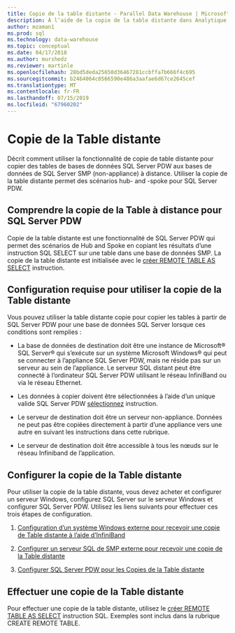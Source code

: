 ```yaml
---
title: Copie de la table distante - Parallel Data Warehouse | Microsoft Docs
description: À l’aide de la copie de la table distante dans Analytique Platform System Parallel Data Warehouse.
author: mzaman1
ms.prod: sql
ms.technology: data-warehouse
ms.topic: conceptual
ms.date: 04/17/2018
ms.author: murshedz
ms.reviewer: martinle
ms.openlocfilehash: 28bd5deda25650d36467281ccbffa7b666f4c695
ms.sourcegitcommit: b2464064c0566590e486a3aafae6d67ce2645cef
ms.translationtype: MT
ms.contentlocale: fr-FR
ms.lasthandoff: 07/15/2019
ms.locfileid: "67960202"
---
```

# <a name="remote-table-copy"></a>Copie de la Table distante
Décrit comment utiliser la fonctionnalité de copie de table distante pour copier des tables de bases de données SQL Server PDW aux bases de données de SQL Server SMP (non-appliance) à distance. Utiliser la copie de la table distante permet des scénarios hub- and -spoke pour SQL Server PDW.  
  
## <a name="BasicsPDE"></a>Comprendre la copie de la Table à distance pour SQL Server PDW  
Copie de la table distante est une fonctionnalité de SQL Server PDW qui permet des scénarios de Hub and Spoke en copiant les résultats d’une instruction SQL SELECT sur une table dans une base de données SMP. La copie de la table distante est initialisée avec le [créer REMOTE TABLE AS SELECT](../t-sql/statements/create-remote-table-as-select-parallel-data-warehouse.md) instruction.  
  
## <a name="BasicsPrerequisites"></a>Configuration requise pour utiliser la copie de la Table distante  
Vous pouvez utiliser la table distante copie pour copier les tables à partir de SQL Server PDW pour une base de données SQL Server lorsque ces conditions sont remplies :  
  
-   La base de données de destination doit être une instance de Microsoft® SQL Server® qui s’exécute sur un système Microsoft Windows® qui peut se connecter à l’appliance SQL Server PDW, mais ne réside pas sur un serveur au sein de l’appliance. Le serveur SQL distant peut être connecté à l’ordinateur SQL Server PDW utilisant le réseau InfiniBand ou via le réseau Ethernet.  
  
-   Les données à copier doivent être sélectionnées à l’aide d’un unique valide SQL Server PDW [sélectionnez](../t-sql/queries/select-transact-sql.md) instruction.  
  
-   Le serveur de destination doit être un serveur non-appliance. Données ne peut pas être copiées directement à partir d’une appliance vers une autre en suivant les instructions dans cette rubrique.  
  
-   Le serveur de destination doit être accessible à tous les nœuds sur le réseau Infiniband de l’application.  
  
## <a name="ConfigureRemote"></a>Configurer la copie de la Table distante  
Pour utiliser la copie de la table distante, vous devez acheter et configurer un serveur Windows, configurez SQL Server sur le serveur Windows et configurer SQL Server PDW. Utilisez les liens suivants pour effectuer ces trois étapes de configuration.  
  
1.  [Configuration d’un système Windows externe pour recevoir une copie de Table distante à l’aide d’InfiniBand](configure-an-external-windows-system-to-receive-remote-table-copies-using-infiniband.md)  
  
2.  [Configurer un serveur SQL de SMP externe pour recevoir une copie de la Table distante](configure-an-external-smp-sql-server-to-receive-remote-table-copies.md)  
  
3.  [Configurer SQL Server PDW pour les Copies de la Table distante](configure-sql-server-pdw-for-remote-table-copies.md)  
  
## <a name="PerformRemote"></a>Effectuer une copie de la Table distante  
Pour effectuer une copie de la table distante, utilisez le [créer REMOTE TABLE AS SELECT](../t-sql/statements/create-remote-table-as-select-parallel-data-warehouse.md) instruction SQL. Exemples sont inclus dans la rubrique CREATE REMOTE TABLE.  
  
<!-- MISSING LINKS 
## See Also  
[Common Metadata Query Examples &#40;SQL Server PDW&#41;](../sqlpdw/common-metadata-query-examples-sql-server-pdw.md)  
-->
  
